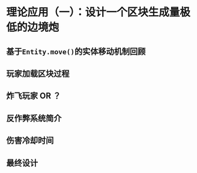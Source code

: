  # 理论应用（一）：设计一个区块生成量极低的边境炮



 ## 基于`Entity.move()`的实体移动机制回顾



  ## 玩家加载区块过程

 ## 炸飞玩家 OR ？

 ## 反作弊系统简介

 ## 伤害冷却时间

 ## 最终设计



